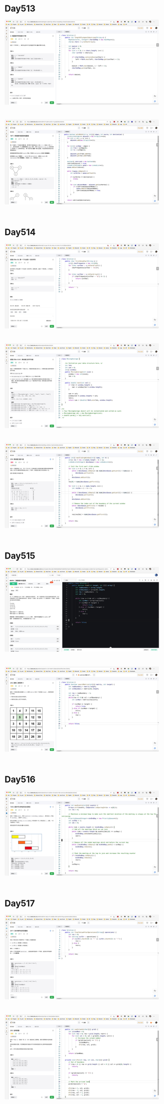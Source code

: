 # Day513

![day513-01](assets/day513-01.png)

&nbsp;

![day513-02](assets/day513-02.png)

&nbsp;

# Day514

![day514-01](assets/day514-01.png)

&nbsp;

![day514-02](assets/day514-02.png)

&nbsp;

![day514-03](assets/day514-03.png)

&nbsp;

# Day515

![day515-01](assets/day515-01.png)

&nbsp;

![day515-02](assets/day515-02.png)

&nbsp;

# Day516

![day516](assets/day516.png)

&nbsp;

# Day517

![day517-01](assets/day517-01.png)

&nbsp;

![day517-02](assets/day517-02.png)